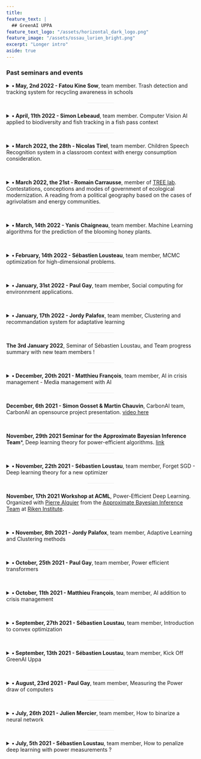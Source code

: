 ```yaml
---
title: 
feature_text: |
  ## GreenAI UPPA 
feature_text_logo: "/assets/horizontal_dark_logo.png"
feature_image: "/assets/ossau_lurien_bright.png"
excerpt: "Longer intro"
aside: true 
---
```


### Past seminars and events


<details>
  <summary style="cursor: pointer">
    <b>&#8226; May, 2nd 2022 - Fatou Kine Sow</b>, team member.
    Trash detection and tracking system  for recycling awareness in schools
  </summary>
  <p>
    <b>Abstract:</b> To raise awareness about recycling in schools, prof en poche decided to set up a real-time waste detection system. We will see during this seminar, how to reuse state of the art object detection models such as YOLOV5 and SSDMobilenet V2 to locate and recognize the waste found by the student. We will also see the results with these two models obtained in embedded on a smartphone and in cloud access.
  </p>
</details> 

<div style="margin-top:0px;margin-bottom:40px;height:1px;width:70px;margin:20px auto 25px;background:#ebebeb;display:block;border:none;"></div>

<details>
  <summary style="cursor: pointer">
    <b>&#8226; April, 11th 2022 - Simon Lebeaud</b>, team member.
    Computer Vision AI applied to biodiversity and fish tracking in a fish pass context
  </summary>
  <p>
    <b>Abstract:</b> 
    In the past decade, breakthroughs have been made in object detection due to the massive adoption of Deep convolutional networks. It's time today to use this technology at the service of biodiversity studies. Hizkia has designed and produced a video counting system able to be deployed in any fish pass. We will show how we can now use the data accumulated in the past years to detect and recognize big migratory species to facilitate the counting and study of fish populations throughout France. We will see the potential of state of the art object detection model that we can obtain good results with not a lot of data. You will also have an overview of problematics around river waters imaging.
  </p>
  <a href="/seminars/sem13.pdf">Slides here</a>
</details> 

<div style="margin-top:0px;margin-bottom:40px;height:1px;width:70px;margin:20px auto 25px;background:#ebebeb;display:block;border:none;"></div>

<details>
  <summary style="cursor: pointer">
    <b>&#8226; March 2022, the 28th - Nicolas Tirel</b>, team member.
    Children Speech Recognition system in a classroom context with energy consumption consideration.
  </summary>
  <p>
    <b>Abstract:</b> Speech recognition is a complex subject that requires attention to many points during implementation depending on the use case. The choice of architecture, the data collection, their use but also the energy consumed during training are all points addressed during this seminar. Within the project with the startup Prof en Poche, we will see a solution using DeepSpeech which aims to recognize children's voices in the classroom answering mathematical games. This solution comes with a dashboard to display and compare several models via their parameters, data used, energy consumption and especially according to their results. We will see how we were able to obtain up to 18% WER (Word Error Rate) and 12% CER (Character Error Rate) on our target data.
  </p>
  <a href="/seminars/sem12.pdf">Slides here</a>
</details> 

<div style="margin-top:0px;margin-bottom:40px;height:1px;width:70px;margin:20px auto 25px;background:#ebebeb;display:block;border:none;"></div>

<details>
  <summary style="cursor: pointer">
    <b>&#8226; March 2022, the 21st - Romain Carrausse</b>, member of <a href='https://tree.univ-pau.fr/fr/index.html'>TREE lab</a>.
    Contestations, conceptions and modes of government of ecological modernization. A reading from a political geography based on the cases of agrivolatism and energy communities.
  </summary>
  <p>
    <b>Abstract:</b> Romain Carrausse is a post-doctoral fellow at the TEEN research chair and contributes to SoWeSI, a research project conducted in partnership between the company Total Energies and the UPPA.  He is working on how ecological modernization is governed and contested at different scales and on different objects. Two works in progress will be presented. The first is on agrivoltaics: a production system that combines energy production, using photovoltaic panels, and agriculture on the same plot of land. We will discuss how the energy sector legitimizes this innovation through a process of internalization of the criticism and demonstration of the agro-economic benefits of the shade produced by the photovoltaic panels. The second is about energy communities. In a context where renewable energy projects face numerous oppositions, locally governed projects, grouped under the term energy community, are experiencing a social and political dynamic in France. A multiscalar approach will be used to analyze the strategies and concepts of energy transition that are reflected in the institutionalization and growth of energy communities.	
  </p>
</details>

<div style="margin-top:0px;margin-bottom:40px;height:1px;width:70px;margin:20px auto 25px;background:#ebebeb;display:block;border:none;"></div>

<details>
  <summary style="cursor: pointer">
    <b>&#8226; March, 14th 2022 - Yanis Chaigneau</b>, team member.
    Machine Learning algorithms for the prediction of the blooming honey plants.
  </summary>
  <p>
    <b>Abstract:</b> In order to help the beekeepers to plan their transhumances, an accurate forecast of the blooming of the honey plants is required. This seminar focuses on the use of machine learning algorithms for phenology. An innovative non-supervised algorithm is presented and compared to classical approaches. 
  </p>
</details> 

<div style="margin-top:0px;margin-bottom:40px;height:1px;width:70px;margin:20px auto 25px;background:#ebebeb;display:block;border:none;"></div>

<details>
  <summary style="cursor: pointer">
    <b>&#8226; February, 14th 2022 - Sébastien Lousteau</b>, team member, MCMC optimization for high-dimensional problems.
  </summary>
  <p>
    <b>Abstract:</b> The aim of this talk is to introduce a greedy MCMC optimizer for Deep Learning. After a gentle start about the convergence of standard Metropolis Hasting algorithm, and discussion about MCMC alternatives, I will present recent MCMC challenging algorithms for recent high dimensional machine learning problems, where the dimension of the Markov Chain could change over time. Then, I will describe how to adapt these ideas to build a new optimizer for Deep Learning and shows its nice properties to learn sparse deep nets, as well as the next challenges to have a competitive counterpart of standard stochastic gradient methods.	
  </p>
  <img src="/seminars/sem11.jpg"/>
</details> 

<div style="margin-top:0px;margin-bottom:40px;height:1px;width:70px;margin:20px auto 25px;background:#ebebeb;display:block;border:none;"></div>

<details>
  <summary style="cursor: pointer">
    <b>&#8226; January, 31st 2022 - Paul Gay</b>, team member, Social computing for environnment applications. 
  </summary>
  <p>
    <b>Abstract:</b> This seminar is an introduction to social computing with a focus on environnemental applications ie the behavior or the resilience of a socio-economic object when triggered by an environnemental hazard. This subject encompasses for example studying a crowd opinion to a new policy through social network analysis, or broadcast media representation thanks to NLP and graph analysis methods. After a general introduction, the talk will focus on two case studies : The artificial intelligence on crisis management, and the community based energy storage planning to improve photovoltaic system adoption. 
  </p>
  <a href="/seminars/sem10.pdf">Slides here</a>
</details>

<div style="margin-top:0px;margin-bottom:40px;height:1px;width:70px;margin:20px auto 25px;background:#ebebeb;display:block;border:none;"></div>

<details>
  <summary style="cursor: pointer">
    <b>&#8226; January, 17th 2022 - Jordy Palafox</b>, team member, Clustering and recommandation system for adaptative learning 
  </summary>
  <p>
    <b>Abstract:</b> In this talk, we give some details about code optimization of the MathIA engine realized by Prof en Poche. We explore some clues about k-medoids clustering methods. After that,  we take care about the consumption of the algorithm measured by AIPowerMeter compared to the real consumption obtained with Schneider Power meters.
  </p>
</details>

<div style="margin-top:0px;margin-bottom:40px;height:1px;width:70px;margin:20px auto 25px;background:#ebebeb;display:block;border:none;"></div>

**The 3rd January 2022**, Seminar of Sébastien Loustau, and Team progress summary with new team members !

<div style="margin-top:0px;margin-bottom:40px;height:1px;width:70px;margin:20px auto 25px;background:#ebebeb;display:block;border:none;"></div>

<details>
  <summary style="cursor: pointer">
    <b>&#8226; December, 20th 2021 - Matthieu François</b>, team member, AI in crisis management - Media management with AI
  </summary>
  <p>
    <b>Abstract:</b> Crisis management requires the management of a large amount of heterogeneous information. This seminar focuses on the processing of media (TV news, tweets), whose monitoring is crucial for decision makers to understand the perception of a crisis by the general public.

It will be presented first efforts to build a monitoring system: (i) open-source libraries are used to extract speech and text embedded in videos (ii) Named-Entity Recognition is applied to bring a summary of the information to a human operator.

In particular, an important issue is the construction of a model able to detect concepts appearing during the crisis and thus unknown to the model at the time of learning.

We will study three complementary strategies based on regular expressions, word embedding comparisons and a BERT model learned online as training data arrives.
  </p>
  <a href="/seminars/sem8.pdf">Slides here</a>
</details>

<div style="margin-top:0px;margin-bottom:40px;height:1px;width:70px;margin:20px auto 25px;background:#ebebeb;display:block;border:none;"></div>

  **December, 6th 2021 - Simon Gosset & Martin Chauvin**, CarbonAI team, CarbonAI an opensource project presentation. [video here](https://office365uppa.sharepoint.com/teams/LancementGreenAI/Documents%20partages/s%C3%A9minaires/Recordings/R%C3%A9union%20dans%20%C2%AB%C2%A0s%C3%A9minaires%C2%A0%C2%BB-20211206_090541-Enregistrement%20de%20la%20r%C3%A9union.mp4?web=1)

<div style="margin-top:0px;margin-bottom:40px;height:1px;width:70px;margin:20px auto 25px;background:#ebebeb;display:block;border:none;"></div>

**November, 29th 2021 Seminar for the Approximate Bayesian Inference Team***, Deep learning theory for power-efficient algorithms. [link](https://team-approx-bayes.github.io/) 

<div style="margin-top:0px;margin-bottom:40px;height:1px;width:70px;margin:20px auto 25px;background:#ebebeb;display:block;border:none;"></div>

<details>
  <summary style="cursor: pointer">
    <b>&#8226; November, 22th 2021 - Sébastien Loustau</b>, team member, Forget SGD - Deep learning theory for a new optimizer
  </summary>
  <p>
    <b>Abstract:</b> In this talk, I will introduce alternatives to standard gradient descents to learn power-efficient deep learning algorithms. After a gentle start about optimization with mirror descents,  we present recent theoretical advances on Pac-Bayesian sparse deep learning, leading to a new greedy optimizer to learn sparse and potentially binarized deep networks. We finally introduce new divergences to the prior, and rely this framework with metric task systems.
  </p>
  <br>
  <a href="/seminars/approxbayes.pdf">Slides here</a>
</details>

<div style="margin-top:0px;margin-bottom:40px;height:1px;width:70px;margin:20px auto 25px;background:#ebebeb;display:block;border:none;"></div>

**November, 17th 2021 Workshop at ACML**, Power-Efficient Deep Learning. Organized with [Pierre Alquier](https://pierrealquier.github.io/) from the [Approximate Bayesian Inference Team](https://team-approx-bayes.github.io/) at [Riken Institute](https://www.riken.jp/en/).

<div style="margin-top:0px;margin-bottom:40px;height:1px;width:70px;margin:20px auto 25px;background:#ebebeb;display:block;border:none;"></div>

<details>
  <summary style="cursor: pointer">
    <b>&#8226; November, 8th 2021 - Jordy Palafox</b>, team member, Adaptive Learning and Clustering methods
  </summary>
  <p>
    <b>Abstract:</b> In the context of adaptive learning, clustering methods are used to recognize students with the same profil. Here, we will focus on the clustering algorithm used by Prof en Poche which is a combinaison of two methods : the KMedoids and the Louvain algorithm to obtain a robust method. After introducing it, we will measure the consumption of the algorithm and explore how to reduce it. We will conclude with some recent methods using deep learning based on autoencoders.
  </p>
</details>

<div style="margin-top:0px;margin-bottom:40px;height:1px;width:70px;margin:20px auto 25px;background:#ebebeb;display:block;border:none;"></div>

<details>
  <summary style="cursor: pointer">
    <b>&#8226; October, 25th 2021 - Paul Gay</b>, team member, Power efficient transformers
  </summary>
  <p>
    <b>Abstract:</b> As transformers are becoming the standard NLP tool, questions are raised about ethics, bias and energy consumption. This last topic is of importance as these models are the biggest ones in the large and hungry power deep learning model trend. In this seminar, I will present in the first part a conmprehensive tutorial on the principles of attention and how the transformers have conquered the state of the art. This details will equip us for the second part in which I will survey a number of methods which are concerned in making the transformers lighter and more available for practicionners with low computation resources.</p>
  <a href="/seminars/sem7.pdf">Slides here</a>
</details>

<div style="margin-top:0px;margin-bottom:40px;height:1px;width:70px;margin:20px auto 25px;background:#ebebeb;display:block;border:none;"></div>

<details>
  <summary style="cursor: pointer">
    <b>&#8226; October, 11th 2021 - Matthieu François</b>, team member, AI addition to crisis management
  </summary>
  <p>
    <b>Abstract:</b> Human impact on our planet is increasing the scale and the number of environmental disasters. During this seminar I'll present our join project with Altanoveo. This project is about AI integration to climate or industrial crisis management methods. I will describe the potential of IA in this domain and present two models on tweet classification and fire detection on natural images.
  </p>
  <a href="/seminars/sem6.pdf">Slide here</a>
</details>

<div style="margin-top:0px;margin-bottom:40px;height:1px;width:70px;margin:20px auto 25px;background:#ebebeb;display:block;border:none;"></div>

<details>
  <summary style="cursor: pointer">
    <b>&#8226; September, 27th 2021 - Sébastien Loustau</b>, team member, Introduction to convex optimization
  </summary>
  <p>
    <b>Abstract:</b> In this lecture, I will introduce convex optimization theory and mirror descent. We start with a theoretical motivation and studyt of (stochastic) gradient descent, and then moove to the non-euclidean setting to derive mirror descent algorithm as a generalization of gradient descent. We finally apply it to the context of expert advices to recover the classical regret bound for exponential weighted averages previously presented in the first seminar in july, and discuss   possible applications to Green AI.
  </p>
  <a href="/seminars/sem5.pdf">Slide here</a>
</details>

<div style="margin-top:0px;margin-bottom:40px;height:1px;width:70px;margin:20px auto 25px;background:#ebebeb;display:block;border:none;"></div>

<details>
  <summary style="cursor: pointer">
    <b>&#8226; September, 13th 2021 - Sébastien Loustau</b>, team member, Kick Off GreenAI Uppa
  </summary>
  <p>
    <b>Abstract:</b> Official kick off of the GreenAI UPPA project ! After presenting the climatic and mathematical motivations (has the earth ever been this hot before ?), we introduce the context and support we have from the public institutions and the SMEs. We explain how the team will be organized, and inspired from the best of both worlds. Then we take 30 minuts to write our <b>elevator pitch</b>. Welcome to Jordy and Matthieu !
  </p>
  <a href="/seminars/sem4.pdf">Slide here</a>
</details>

<div style="margin-top:0px;margin-bottom:40px;height:1px;width:70px;margin:20px auto 25px;background:#ebebeb;display:block;border:none;"></div>

<details>
  <summary style="cursor: pointer">
    <b>&#8226; August, 23rd 2021 - Paul Gay</b>, team member, Measuring the Power draw of computers
  </summary>
  <p>
    <b>Abstract:</b> The ability of measuring power and consumption of machine learning algorithms is necessary to design new efficient ones. Nowadays, there is a growing interest in the machine learning and IT community for measuring the consumption at different scale, from the AI model to the entire data center. In this talk, we survey recent tools and softwares based on RAPL and NVIDIA-SMI and highlight the dependancy to the hardware considered (CPU, GPU), as well as the different sources of consumption in the architecture of a computer. The final goal is to give to engineers and data scientists the capacity to measure the consumption of deep/machine learning algorithms via our open source software <a href="https://github.com/GreenAI-Uppa/deep_learning_power_measure">deep_learning_power_measure</a> developed by Green AI Uppa.
  </p>
  <a href="/seminars/sem3.pdf">Slide here</a>
</details>

<div style="margin-top:0px;margin-bottom:40px;height:1px;width:70px;margin:20px auto 25px;background:#ebebeb;display:block;border:none;"></div>

<details>
  <summary style="cursor: pointer">
    <b>&#8226; July, 26th 2021 - Julien Mercier</b>, team member, How to binarize a neural network 
  </summary>
  <p>
    <b>Abstract:</b> In this talk, I propose to present the main pros and cons of binarization via the gradient. We present two main historical attempt: 
    <a href="https://arxiv.org/abs/1511.00363">BinaryConnect</a> and <a href="https://arxiv.org/abs/1602.02830">BinaryNetwork</a>, based on two recent papers.
  </p>
  <a href="/seminars/sem2.pdf">Slide here</a>
</details>

<div style="margin-top:0px;margin-bottom:40px;height:1px;width:70px;margin:20px auto 25px;background:#ebebeb;display:block;border:none;"></div>

<details>
  <summary style="cursor: pointer">
    <b>&#8226; July, 5th 2021 - Sébastien Loustau</b>, team member, How to penalize deep learning with power measurements ?
  </summary>
  <p>
    <b>Abstract:</b> In this talk, I propose to introduce the main theoretical foundations of online learning and PAC-Bayesian theory and how it could be used to build new power-efficient algorithms. After a gentle start dedicated to the problem of prediction with expert's advices, I will present the PAC-Bayesian paradigm and how it is related to the context of aggregation of expert's advices and stochastic algorithms. We apply this theory to learn sparse deep nets where the networks are coming from recent advances in binarization (BinaryConnect, XNor-nets, Xnor-nets ++). We finally sketch how to generalize these results to more suitable divergences such as Optimal Transport, a nice and promising field in order to measure the cost of choosing sequentially a particular algorithm in terms of electric consumption. This talk is based on the two following papers: <a href="https://hal.archives-ouvertes.fr/hal-03262687/document">Learning with BOT</a> and <a href="https://hal.archives-ouvertes.fr/hal-03262679v3/document">Sparsity regret bounds for XNOR-Nets</a>. 
  </p>
  <a href="/seminars/sem1.pdf">Slide here</a>
  
</details>